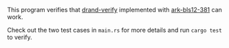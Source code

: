 This program verifies that
[drand-verify](https://drand.love/docs/specification/#notations)
implemented with [ark-bls12-381](https://docs.rs/ark-bls12-381/0.4.0/ark_bls12_381/index.html)
can work.

Check out the two test cases in `main.rs` for more details and run `cargo test` to verify.
